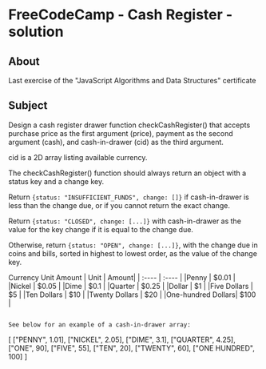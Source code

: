 # FreeCodeCamp - Cash Register - solution

## About
Last exercise of the "JavaScript Algorithms and Data Structures" certificate

## Subject

Design a cash register drawer function checkCashRegister() that accepts purchase price as the first argument (price), payment as the second argument (cash), and cash-in-drawer (cid) as the third argument.  
  
cid is a 2D array listing available currency.  
  
The checkCashRegister() function should always return an object with a status key and a change key.  
  
Return ```{status: "INSUFFICIENT_FUNDS", change: []}``` if cash-in-drawer is less than the change due, or if you cannot return the exact change.  
  
Return ```{status: "CLOSED", change: [...]}``` with cash-in-drawer as the value for the key change if it is equal to the change due.  
  
Otherwise, return ```{status: "OPEN", change: [...]}```, with the change due in coins and bills, sorted in highest to lowest order, as the value of the change key.  
  
Currency Unit	Amount
| Unit              | Amount|
| :----             | :---- |
|Penny	            | $0.01 |
|Nickel	            | $0.05 |
|Dime	              | $0.1  |
|Quarter	          | $0.25 |
|Dollar	            | $1    |
|Five Dollars	      | $5    |
|Ten Dollars	      | $10   |
|Twenty Dollars	    | $20   |
|One-hundred Dollars|	$100  |
```

See below for an example of a cash-in-drawer array:
```
[
  ["PENNY", 1.01],
  ["NICKEL", 2.05],
  ["DIME", 3.1],
  ["QUARTER", 4.25],
  ["ONE", 90],
  ["FIVE", 55],
  ["TEN", 20],
  ["TWENTY", 60],
  ["ONE HUNDRED", 100]
]
```
